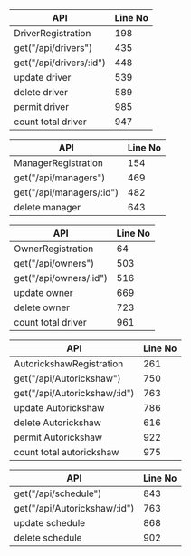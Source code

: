 |API | Line No |
| -------- | -------- |
| DriverRegistration | 198 |
| get("/api/drivers") | 435|
| get("/api/drivers/:id") | 448|
| update driver | 539|
| delete driver | 589|
| permit driver | 985|
| count total driver | 947|


|API | Line No |
| -------- | -------- |
| ManagerRegistration | 154 |
| get("/api/managers") | 469|
| get("/api/managers/:id") | 482|
| delete manager | 643|

|API | Line No |
| -------- | -------- |
| OwnerRegistration | 64 |
| get("/api/owners") | 503 |
| get("/api/owners/:id") | 516  |
| update owner | 669|
| delete owner | 723|
| count total driver | 961|

|API | Line No |
| -------- | -------- |
| AutorickshawRegistration | 261 |
| get("/api/Autorickshaw") | 750 |
| get("/api/Autorickshaw/:id") | 763|
| update Autorickshaw | 786|
| delete Autorickshaw | 616|
| permit Autorickshaw | 922|
| count total autorickshaw | 975|


|API | Line No |
| -------- | -------- |
| get("/api/schedule") | 843 |
| get("/api/Autorickshaw/:id") | 763|
| update schedule | 868|
| delete schedule | 902|

